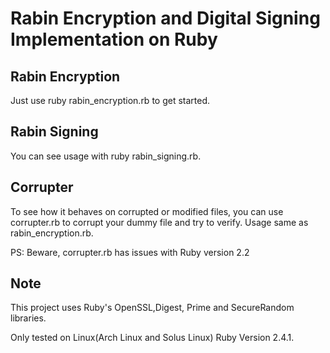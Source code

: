 # Rabin Encryption and Digital Signing Implementation on Ruby

## Rabin Encryption

Just use ruby rabin_encryption.rb to get started.

## Rabin Signing

You can see usage with ruby rabin_signing.rb.

## Corrupter

To see how it behaves on corrupted or modified files, you can use corrupter.rb to corrupt your dummy file and try to verify. Usage same as rabin_encryption.rb.

PS: Beware, corrupter.rb has issues with Ruby version 2.2

## Note

This project uses Ruby's OpenSSL,Digest, Prime and SecureRandom libraries.

Only tested on Linux(Arch Linux and Solus Linux) Ruby Version 2.4.1.

